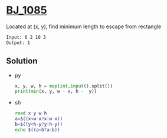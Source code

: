 # [BJ_1085](https://acmicpc.net/problem/1085)

Located at (x, y), find minimum length to escape from rectangle


```txt
Input: 6 2 10 3
Output: 1
```

## Solution

* py

  ```py
  x, y, w, h = map(int,input().split())
  print(min(x, y, w - x, h -  y))
  ```

* sh

  ```sh
  read x y w h
  a=$((x<w-x?x:w-x))
  b=$((y<h-y?y:h-y))
  echo $((a<b?a:b))
  ```
